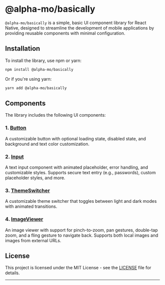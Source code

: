 # @alpha-mo/basically

`@alpha-mo/basically` is a simple, basic UI component library for React Native, designed to streamline the development of mobile applications by providing reusable components with minimal configuration.

## Installation

To install the library, use npm or yarn:

```bash
npm install @alpha-mo/basically
```

Or if you're using yarn:

```bash
yarn add @alpha-mo/basically
```

## Components

The library includes the following UI components:

### 1. [Button](./src/components/Button/readme.md)

A customizable button with optional loading state, disabled state, and background and text color customization.

### 2. [Input](./src/components/Input/readme.md)

A text input component with animated placeholder, error handling, and customizable styles. Supports secure text entry (e.g., passwords), custom placeholder styles, and more.

### 3. [ThemeSwitcher](./src/components/ThemeSwitcher/readme.md)

A customizable theme switcher that toggles between light and dark modes with animated transitions.

### 4. [ImageViewer](./src/components/ImageViewer/readme.md)

An image viewer with support for pinch-to-zoom, pan gestures, double-tap zoom, and a fling gesture to navigate back. Supports both local images and images from external URLs.

## License

This project is licensed under the MIT License - see the [LICENSE](LICENSE) file for details.

---